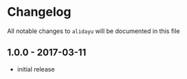 # Changelog

All notable changes to `alidayu` will be documented in this file

## 1.0.0 - 2017-03-11

- initial release
